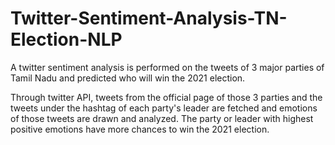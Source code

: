 # Twitter-Sentiment-Analysis-TN-Election-NLP
A twitter sentiment analysis is performed on the tweets of 3 major parties of Tamil Nadu and predicted who will win the 2021 election.

Through twitter API, tweets from the official page of those 3 parties and the tweets under the hashtag of each party's leader are fetched and emotions of those tweets are drawn and analyzed. The party or leader with highest positive emotions have more chances to win the 2021 election.
